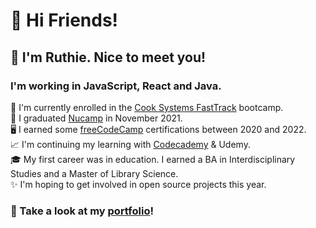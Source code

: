 # 🎉 Hi Friends! 

## 🌷 I'm Ruthie. Nice to meet you!

###  I'm working in JavaScript, React and Java. 

 🤩 I'm currently enrolled in the [Cook Systems FastTrack](https://www.allaboutfasttrack.com) bootcamp.  
 💖 I graduated [Nucamp](https://nucamp.co) in November 2021.  
 🖥️ I earned some [freeCodeCamp](https://freecodecamp.org/ruthiec) certifications between 2020 and 2022.  
 📈 I'm continuing my learning with [Codecademy](https://www.codecademy.com/users/LilyRuthC/achievements) & Udemy.   
 🎓 My first career was in education. I earned a BA in Interdisciplinary Studies and a Master of Library Science.  
 ✨ I'm hoping to get involved in open source projects this year.   

### 🌟 Take a look at my [portfolio](https://ruthie.tech)! 
